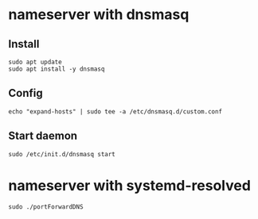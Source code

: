 # nameserver with dnsmasq

## Install

```
sudo apt update
sudo apt install -y dnsmasq
```

## Config

```
echo "expand-hosts" | sudo tee -a /etc/dnsmasq.d/custom.conf
```

## Start daemon

```
sudo /etc/init.d/dnsmasq start
```

# nameserver with systemd-resolved

```
sudo ./portForwardDNS
```
